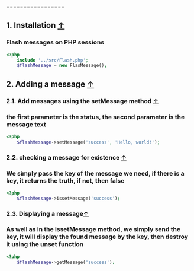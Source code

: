 <a name="index_block"></a>

=================
<a name="block1"></a>
## 1. Installation [↑](#index_block)
### Flash messages on PHP sessions

```php
<?php
    include '../src/Flash.php';
    $flashMessage = new FlasMessage();
```
<a name="block2"></a>
## 2. Adding a message [↑](#index_block)

<a name="block2.1"></a>
### 2.1. Add messages using the setMessage method [↑](#index_block)
### the first parameter is the status, the second parameter is the message text

```php
<?php
    $flashMessage->setMessage('success', 'Hello, world!');
```

<a name="block2.2"></a>
### 2.2. checking a message for existence [↑](#index_block)
### We simply pass the key of the message we need, if there is a key, it returns the truth, if not, then false

```php
<?php
    $flashMessage->issetMessage('success');
```

<a name="block2.3"></a>
### 2.3. Displaying a message[↑](#index_block)
### As well as in the issetMessage method, we simply send the key, it will display the found message by the key, then destroy it using the unset function

```php
<?php
    $flashMessage->getMessage('success');
```